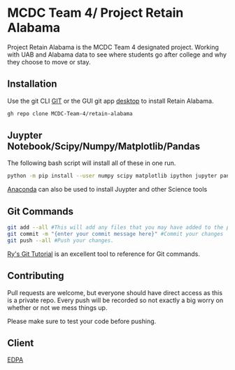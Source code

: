# MCDC Team 4/ Project Retain Alabama

Project Retain Alabama is the MCDC Team 4 designated project. Working with UAB and Alabama data to see where students go after college and why they choose to move or stay. 

## Installation

Use the git CLI [GIT](https://cli.github.com/) or the GUI git app [desktop](https://desktop.github.com/) to install Retain Alabama.

```bash
gh repo clone MCDC-Team-4/retain-alabama
```

## Juypter Notebook/Scipy/Numpy/Matplotlib/Pandas

The following bash script will install all of these in one run. 
```bash
python -m pip install --user numpy scipy matplotlib ipython jupyter pandas sympy nose
```
[Anaconda](https://www.anaconda.com/) can also be used to install Juypter and other Science tools


## Git Commands

```bash
git add --all #This will add any files that you may have added to the project on the local side. 
git commit -m "{enter your commit message here}" #Commit your changes
git push --all #Push your changes. 
```
[Ry's Git Tutorial](https://www.amazon.com/gp/product/B00QFIA5OC/ref=as_li_tl?ie=UTF8&camp=1789&creative=9325&creativeASIN=B00QFIA5OC&linkCode=as2&tag=compubookstut-20&linkId=2be3c545f01a0c7b577937488870a87c) is an excellent tool to reference for Git commands. 

## Contributing
Pull requests are welcome, but everyone should have direct access as this is a private repo. Every push will be recorded so not exactly a big worry on whether or not we mess things up. 

Please make sure to test your code before pushing.

## Client
[EDPA](https://edpa.org/)